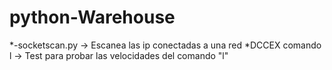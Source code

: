 # python-Warehouse

*-socketscan.py -> Escanea las ip conectadas a una red
*DCCEX comando l -> Test para probar las velocidades del comando "l" 
